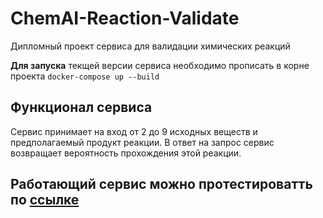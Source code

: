 # ChemAI-Reaction-Validate
Дипломный проект сервиса для валидации химических реакций

**Для запуска** текщей версии сервиса необходимо прописать в корне проекта `docker-compose up --build`

## Функционал сервиса

Сервис принимает на вход от 2 до 9 исходных веществ и предполагаемый продукт реакции. В ответ на запрос сервис возвращает вероятность прохождения этой реакции.

## Работающий сервис можно протестироватть по [ссылке](http://chem-ai.ru/predict/)
